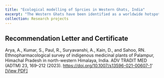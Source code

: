 ```yaml
---
title: "Ecological modelling of Sprcies in Western Ghats, India"
excerpt: "The Western Ghats have been identified as a worldwide hotspot for biodiversity, boasting a diverse range of species, many of which are exclusive to the area. This study investigates the impact of climate change on the distribution of species across three Shared Socioeconomic Pathways (SSP): ssp126 (optimistic), ssp370 (moderate), and ssp585 (pessimistic). This emphasizes the significance of prioritizing conservation efforts, particularly in agricultural landscapes, to guarantee the protection of both food security and biodiversity.<br/><img src='/images/500x300.png'>" 
collection: Research projects
---
```


## Recommendation Letter and Certificate
Arya, A., Kumar, S., Paul, R., Suryavanshi, A., Kain, D., and Sahoo, RN. Ethnopharmacological survey of indigenous medicinal plants of Palampur, Himachal Pradesh in north-western Himalaya, India. ADV TRADIT MED (ADTM) 23, 169–212 (2023). https://doi.org/10.1007/s13596-021-00607-1' [[View PDF]](https://rnsahoo96.github.io/files/ethnopharmacology-palampur.pdf)

